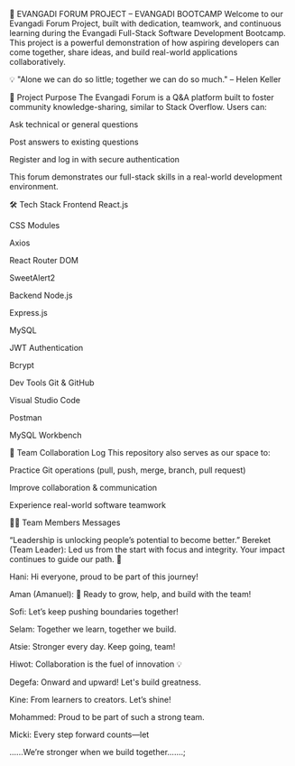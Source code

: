 🚀 EVANGADI FORUM PROJECT – EVANGADI BOOTCAMP
Welcome to our Evangadi Forum Project, built with dedication, teamwork, and continuous learning during the Evangadi Full-Stack Software Development Bootcamp. This project is a powerful demonstration of how aspiring developers can come together, share ideas, and build real-world applications collaboratively.

💡 "Alone we can do so little; together we can do so much." – Helen Keller

📌 Project Purpose
The Evangadi Forum is a Q&A platform built to foster community knowledge-sharing, similar to Stack Overflow. Users can:

Ask technical or general questions

Post answers to existing questions

Register and log in with secure authentication

This forum demonstrates our full-stack skills in a real-world development environment.

🛠 Tech Stack
Frontend
React.js

CSS Modules

Axios

React Router DOM

SweetAlert2

Backend
Node.js

Express.js

MySQL

JWT Authentication

Bcrypt

Dev Tools
Git & GitHub

Visual Studio Code

Postman

MySQL Workbench

🤝 Team Collaboration Log
This repository also serves as our space to:

Practice Git operations (pull, push, merge, branch, pull request)

Improve collaboration & communication

Experience real-world software teamwork

👨‍💻 Team Members Messages

“Leadership is unlocking people’s potential to become better.”
Bereket (Team Leader): Led us from the start with focus and integrity. Your impact continues to guide our path. 🌟

Hani: Hi everyone, proud to be part of this journey!

Aman (Amanuel): 🚀 Ready to grow, help, and build with the team!

Sofi: Let’s keep pushing boundaries together!

Selam: Together we learn, together we build.

Atsie: Stronger every day. Keep going, team!

Hiwot: Collaboration is the fuel of innovation 💡

Degefa: Onward and upward! Let's build greatness.

Kine: From learners to creators. Let’s shine!

Mohammed: Proud to be part of such a strong team.

Micki: Every step forward counts—let

......We’re stronger when we build together.......;

